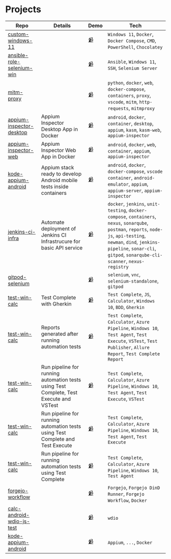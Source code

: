 # Projects

| Repo | Details | Demo | Tech |
| -----|---------|------|------|
|[custom-windows-11](https://github.com/prmiguel/custom-windows-11)||[:video_camera:](https://prmiguel.github.io/media/2f08541a-966c-4111-af67-3cfcfdb86b37.gif)|`Windows 11`, `Docker`, `Docker Compose`, `CMD`, `PowerShell`, `Chocolatey`|
|[ansible-role-selenium-win](https://github.com/prmiguel/ansible-role-selenium-win)||[:video_camera:](https://prmiguel.github.io/media/81a5c898-28fa-4ebc-ae51-fce1a4f11298.gif)|`Ansible`, `Windows 11`, `SSH`, `Selenium Server`|
|[mitm-proxy](https://github.com/prmiguel/mitm-proxy)||[:video_camera:](https://prmiguel.github.io/media/8276a4be-0047-4af6-81f4-d38bb1868b87.gif)|`python`, `docker`, `web`, `docker-compose`, `containers`, `proxy`, `vscode`, `mitm`, `http-requests`, `mitmproxy`|
|[appium-inspector-desktop](https://github.com/prmiguel/appium-inspector-desktop)|Appium Inspector Desktop App in Docker|[:video_camera:](https://prmiguel.github.io/media/cbf3832a-9e5a-4482-981d-186e0b9bba44.gif)|`android`, `docker`, `container`, `desktop`, `appium`, `kasm`, `kasm-web`, `appium-inspector`|
|[appium-inspector-web](https://github.com/prmiguel/appium-inspector-web)|Appium Inspector Web App in Docker|[:video_camera:](https://prmiguel.github.io/media/6f251816-eddc-485a-baad-e095e95b545e.gif)|`android`, `docker`, `web`, `container`, `appium`, `appium-inspector`|
|[kode-appium-android](https://github.com/prmiguel/kode-appium-android)|Appium stack ready to develop Android mobile tests inside containers|[:video_camera:](https://prmiguel.github.io/media/.gif)|`android`, `docker`, `docker-compose`, `vscode container`, `android-emulator`, `appium`, `appium-server`, `appium-inspector`|
|[jenkins-ci-infra](https://github.com/prmiguel/PIN1_)|Automate deployment of Jenkins CI Infrastrucure for basic API service|[:video_camera:](https://prmiguel.github.io/media/7bce02bd-d2aa-4123-8f65-b2196dc8ab5a.gif)|`docker`, `jenkins`, `unit-testing`, `docker-compose`, `containers`, `nexus`, `sonarqube`, `postman`, `reports`, `node-js`, `api-testing`, `newman`, `dind`, `jenkins-pipeline`, `sonar-cli`, `gitpod`, `sonarqube-cli-scanner`, `nexus-registry`|
|[gitpod-selenium](https://github.com/prmiguel/gitpod-selenium)||[:video_camera:](https://prmiguel.github.io/media/7bf2ce42-5a13-431d-a97b-4290c0dd6696.gif)|`selenium`, `vnc`, `selenium-standalone`, `gitpod`|
|[test-win-calc](https://dev.azure.com/prmiguel/_git/test-calc)|Test Complete with Gherkin|[:video_camera:](https://prmiguel.github.io/media/1608c8b5-5628-41ca-ad10-8fafcd057f3a.gif)|`Test Complete`, `JS`, `Calculator`, `Windows 10`, `BDD`, `Gherkin`|
|[test-win-calc](https://dev.azure.com/prmiguel/_git/test-calc)|Reports generated after running automation tests|[:video_camera:](https://prmiguel.github.io/media/32d0ac8b-6628-43eb-8e36-ae50155f5abb.gif)|`Test Complete`, `Calculator`, `Azure Pipeline`, `Windows 10`, `Test Agent`, `Test Execute`, `VSTest`, `Test Publisher`, `Allure Report`, `Test Complete Report`|
|[test-win-calc](https://dev.azure.com/prmiguel/_git/test-calc)|Run pipeline for running automation tests using Test Complete, Test Execute and VSTest|[:video_camera:](https://prmiguel.github.io/media/aaf682ca-a4ae-425f-890a-782833cd4e7c.gif)|`Test Complete`, `Calculator`, `Azure Pipeline`, `Windows 10`, `Test Agent`, `Test Execute`, `VSTest`|
|[test-win-calc](https://dev.azure.com/prmiguel/_git/test-calc)|Run pipeline for running automation tests using Test Complete and Test Execute|[:video_camera:](https://prmiguel.github.io/media/e4996141-7f23-44ec-99f9-5aa43ae746d5.gif)|`Test Complete`, `Calculator`, `Azure Pipeline`, `Windows 10`, `Test Agent`, `Test Execute`|
|[test-win-calc](https://dev.azure.com/prmiguel/_git/test-calc)|Run pipeline for running automation tests using Test Complete|[:video_camera:](https://prmiguel.github.io/media/f97d9e0f-c3c5-4f24-b2b1-353679383868.gif)|`Test Complete`, `Calculator`, `Azure Pipeline`, `Windows 10`, `Test Agent`|
|[forgejo-workflow](https://github.com/prmiguel/todomvc-backend-playwright-dotnet-test)||[:video_camera:](https://prmiguel.github.io/media/29baaff1-d9a5-4a89-94ac-6245885038fc.gif)|`Forgejo`, `Forgejo DinD Runner`, `Forgejo Workflow`, `Docker`|
|[calc-android-wdio-js-test](https://github.com/prmiguel/calc-android-wdio-js-test)||[:video_camera:](https://prmiguel.github.io/media/e5f77b56-5b64-4269-8696-4dd6f338c69c.gif)|`wdio`|
|[kode-appium-android](https://github.com/prmiguel/kode-appium-android)||[:video_camera:](https://prmiguel.github.io/media/c487ced3-7339-4b62-8a5b-8b06180e6387.gif)|`Appium`, `...`, `Docker`|
